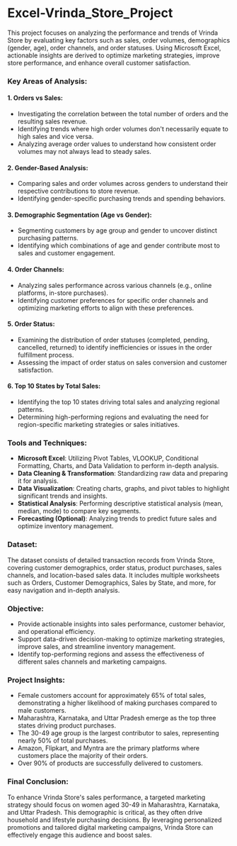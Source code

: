 # Excel-Vrinda_Store_Project

This project focuses on analyzing the performance and trends of Vrinda Store by evaluating key factors such as sales, order volumes, demographics (gender, age), order channels, and order statuses. Using Microsoft Excel, actionable insights are derived to optimize marketing strategies, improve store performance, and enhance overall customer satisfaction.

### **Key Areas of Analysis:**

#### 1. **Orders vs Sales:**
- Investigating the correlation between the total number of orders and the resulting sales revenue.
- Identifying trends where high order volumes don't necessarily equate to high sales and vice versa.
- Analyzing average order values to understand how consistent order volumes may not always lead to steady sales.

#### 2. **Gender-Based Analysis:**
- Comparing sales and order volumes across genders to understand their respective contributions to store revenue.
- Identifying gender-specific purchasing trends and spending behaviors.

#### 3. **Demographic Segmentation (Age vs Gender):**
- Segmenting customers by age group and gender to uncover distinct purchasing patterns.
- Identifying which combinations of age and gender contribute most to sales and customer engagement.

#### 4. **Order Channels:**
- Analyzing sales performance across various channels (e.g., online platforms, in-store purchases).
- Identifying customer preferences for specific order channels and optimizing marketing efforts to align with these preferences.

#### 5. **Order Status:**
- Examining the distribution of order statuses (completed, pending, cancelled, returned) to identify inefficiencies or issues in the order fulfillment process.
- Assessing the impact of order status on sales conversion and customer satisfaction.

#### 6. **Top 10 States by Total Sales:**
- Identifying the top 10 states driving total sales and analyzing regional patterns.
- Determining high-performing regions and evaluating the need for region-specific marketing strategies or sales initiatives.

### **Tools and Techniques:**
- **Microsoft Excel**: Utilizing Pivot Tables, VLOOKUP, Conditional Formatting, Charts, and Data Validation to perform in-depth analysis.
- **Data Cleaning & Transformation**: Standardizing raw data and preparing it for analysis.
- **Data Visualization**: Creating charts, graphs, and pivot tables to highlight significant trends and insights.
- **Statistical Analysis**: Performing descriptive statistical analysis (mean, median, mode) to compare key segments.
- **Forecasting (Optional)**: Analyzing trends to predict future sales and optimize inventory management.

### **Dataset:**
The dataset consists of detailed transaction records from Vrinda Store, covering customer demographics, order status, product purchases, sales channels, and location-based sales data. It includes multiple worksheets such as Orders, Customer Demographics, Sales by State, and more, for easy navigation and in-depth analysis.

### **Objective:**
- Provide actionable insights into sales performance, customer behavior, and operational efficiency.
- Support data-driven decision-making to optimize marketing strategies, improve sales, and streamline inventory management.
- Identify top-performing regions and assess the effectiveness of different sales channels and marketing campaigns.

### **Project Insights:**
- Female customers account for approximately 65% of total sales, demonstrating a higher likelihood of making purchases compared to male customers.
- Maharashtra, Karnataka, and Uttar Pradesh emerge as the top three states driving product purchases.
- The 30-49 age group is the largest contributor to sales, representing nearly 50% of total purchases.
- Amazon, Flipkart, and Myntra are the primary platforms where customers place the majority of their orders.
- Over 90% of products are successfully delivered to customers.

### **Final Conclusion:**
To enhance Vrinda Store's sales performance, a targeted marketing strategy should focus on women aged 30-49 in Maharashtra, Karnataka, and Uttar Pradesh. This demographic is critical, as they often drive household and lifestyle purchasing decisions. By leveraging personalized promotions and tailored digital marketing campaigns, Vrinda Store can effectively engage this audience and boost sales.
